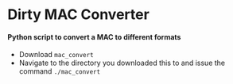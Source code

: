 # Dirty MAC Converter
#### Python script to convert a MAC to different formats
* Download `mac_convert`
* Navigate to the directory you downloaded this to and issue the command `./mac_convert`

